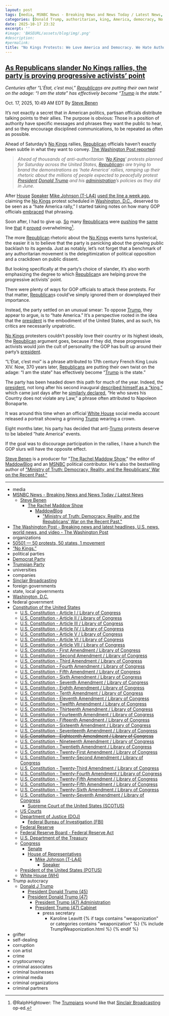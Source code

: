 ```yaml
---
layout: post
tags: [media, MSNBC News - Breaking News and News Today / Latest News, Steve Benen, The Rachel Maddow Show, MaddowBlog, “Ministry of Truth –  Democracy Reality and the Republicans’ War on the Recent Past.”, The Washington Post - Breaking news and latest headlines U.S. news world news and video - The Washington Post, organizations, 50501 — 50 protests 50 states 1 movement, “No Kings.”, political parties, Democrat Party, Trumpian Party, universities, companies, Sinclair Broadcasting, foreign governments, state local governments, Washington D.C., federal government, Constitution of the United States, U.S. Constitution - Article I / Library of Congress, U.S. Constitution - Article II / Library of Congress, U.S. Constitution - Article III / Library of Congress, U.S. Constitution - Article IV / Library of Congress, U.S. Constitution - Article V / Library of Congress, U.S. Constitution - Article VI / Library of Congress, U.S. Constitution - Article VII / Library of Congress, U.S. Constitution - First Amendment / Library of Congress, U.S. Constitution - Second Amendment / Library of Congress, U.S. Constitution - Third Amendment / Library of Congress, U.S. Constitution - Fourth Amendment / Library of Congress, U.S. Constitution - Fifth Amendment / Library of Congress, U.S. Constitution - Sixth Amendment / Library of Congress, U.S. Constitution - Seventh Amendment / Library of Congress, U.S. Constitution - Eighth Amendment / Library of Congress, U.S. Constitution - Tenth Amendment / Library of Congress, U.S. Constitution - Eleventh Amendment / Library of Congress, U.S. Constitution - Twelfth Amendment / Library of Congress, U.S. Constitution - Thirteenth Amendment / Library of Congress, U.S. Constitution - Fourteenth Amendment / Library of Congress, U.S. Constitution - Fifteenth Amendment / Library of Congress, U.S. Constitution - Sixteenth Amendment / Library of Congress, U.S. Constitution - Seventeenth Amendment / Library of Congress, U.S. Constitution - Eighteenth Amendment / Library of Congress, U.S. Constitution - Nineteenth Amendment / Library of Congress, U.S. Constitution - Twentieth Amendment / Library of Congress, U.S. Constitution - Twenty-First Amendment / Library of Congress, U.S. Constitution - Twenty-Second Amendment / Library of Congress, U.S. Constitution - Twenty-Third Amendment / Library of Congress, U.S. Constitution - Twenty-Fourth Amendment / Library of Congress, U.S. Constitution - Twenty-Fifth Amendment / Library of Congress, U.S. Constitution - Twenty-Fifth Amendment / Library of Congress, U.S. Constitution - Twenty-Sixth Amendment / Library of Congress, U.S. Constitution - Twenty-Seventh Amendment / Library of Congress, Supreme Court of the United States (SCOTUS), US Courts, Department of Justice (DOJ), Federal Bureau of Investigation (FBI), Federal Reserve, Federal Reserve Board - Federal Reserve Act, U.S. Department of the Treasury, Congress, Senate, House of Representatives, Mike Johnson (T-LA4), Speaker, President of the United States (POTUS), White House (WH), Trump autocracy, Donald J Trump, President Donald Trump (45), President Donald Trump (47), President Trump (47) Administration, President Trump (47) Cabinet, press secretary, Karoline Leavitt, grifter, self-dealing, corruption, con artist, crime, cryptocurrency, criminal associates, criminal businesses, criminal media, criminal organizations, criminal partners]
categories: [Donald Trump, authoritarian, king, America, democracy, No Kings, 50501]
date: 2025-10-17 23:32
excerpt: ''
#image: 'BASEURL/assets/blog/img/.png'
#description:
#permalink:
title: "No Kings Protests: We Love America and Democracy. We Hate Authoritarian Kings, Such As Trump"
---
```



## [As Republicans slander No Kings rallies, the party is proving progressive activists’ point](https://www.msnbc.com/rachel-maddow-show/maddowblog/republicans-slander-no-kings-rallies-party-proving-progressive-activis-rcna238179)

*Centuries after “L’État, c’est moi,” [Republican](https://www.gop.com/)s are putting their own twist on the adage: “I am the state” has effectively become “[Trump](https://www.donaldjtrump.com/) is the state.”*

Oct. 17, 2025, 10:49 AM EDT
By [Steve Benen](https://www.msnbc.com/author/steve-benen-ncpn433601)

It’s not exactly a secret that in American politics, partisan officials distribute talking points to their allies. The purpose is obvious: Those in a position of authority have specific messages and phrases they want the public to hear, and so they encourage disciplined communications, to be repeated as often as possible.

Ahead of Saturday’s [No Kings](https://www.nokings.org/) rallies, [Republican](https://www.gop.com/) officials haven’t exactly been subtle in what they want to convey. [The Washington Post reported](https://www.washingtonpost.com/politics/2025/10/17/no-kings-republicans-hate-america/):

> *Ahead of thousands of anti-authoritarian ‘[No Kings](https://www.nokings.org/)’ protests planned for Saturday across the United States, [Republican](https://www.gop.com/)s are trying to brand the demonstrations as ‘hate America’ rallies, ramping up their rhetoric about the millions of people expected to peacefully protest [President](https://www.whitehouse.gov/) [Donald Trump](https://www.donaldjtrump.com/) and his [administration](https://www.whitehouse.gov/administration/)’s policies as they did in June.*

After [House](https://www.house.gov/) [Speaker](https"//speaker.house.gov/) [Mike Johnson (T-LA4)](https://mikejohnson.house.gov/) [used the line a week ago](https://www.msnbc.com/rachel-maddow-show/maddowblog/ahead-no-kings-events-republicans-anti-protest-rhetoric-takes-ugly-tur-rcna237271), claiming the [No Kings](https://www.nokings.org/) protest scheduled in [Washington, D.C.](https://dc.gov/), deserved to be seen as a “hate America rally,” I started taking notes on how many GOP officials [embraced](https://bsky.app/profile/atrupar.com/post/3m3ficdt2322s) that phrasing.

Soon after, I had to give up. [So](https://bsky.app/profile/atrupar.com/post/3m3fhcvlyvw2q) many [Republicans](https://bsky.app/profile/atrupar.com/post/3m3ahzjim3p2s) were [pushing](https://bsky.app/profile/atrupar.com/post/3m3d25qvpxy2n) the [same](https://bsky.app/profile/atrupar.com/post/3m3d3tuuude2e) line [that](https://bsky.app/profile/thebulwark.com/post/3m35yvxhsgd2s) it [proved](https://bsky.app/profile/atrupar.com/post/3m35qull2m22a) overwhelming[^11].

[^11]: @RalphHightower: The [Trumpians](https://www.gop.com/) sound like that [Sinclair Broadcasting](https://sbgi.net/) op-ed.

The more [Republican](https://www.gop.com/) rhetoric about the [No Kings](https://www.nokings.org/) events turns hysterical, the easier it is to believe that the party is panicking about the growing public backlash to its agenda. Just as notably, let’s not forget that a benchmark of any authoritarian movement is the delegitimization of political opposition and a crackdown on public dissent.

But looking specifically at the party’s choice of slander, it’s also worth emphasizing the degree to which [Republican](https://www.gop.com/)s are helping prove the progressive activists’ point.

There were plenty of ways for GOP officials to attack these protests. For that matter, [Republican](https://www.gop.com/)s could’ve simply ignored them or downplayed their importance.

Instead, the party settled on an unusual smear: To oppose [Trump](https://www.donaldjtrump.com/), they appear to argue, is to “hate America.” It’s a perspective rooted in the idea that the [president](https://www.whitehouse.gov/) is the embodiment of the United States, and as such, his critics are necessarily unpatriotic.

[No Kings](https://www.nokings.org/) protesters couldn’t possibly love their country or its highest ideals, the [Republican](https://www.gop.com/) argument goes, because if they did, these progressive activists would join the cult of personality the GOP has built up around their party’s [president](https://www.whitehouse.gov/).

“L’État, c’est moi” is a phrase attributed to 17th century French King Louis XIV. Now, 370 years later, [Republicans](https://www.gop.com/) are putting their own twist on the adage: “I am the state” has effectively become “[Trump](https://www.donaldjtrump.com/) is the state.”

The party has been headed down this path for much of the year. Indeed, the [president](https://www.whitehouse.gov/), not long after his second inaugural [described himself as a “king,”](https://www.msnbc.com/rachel-maddow-show/maddowblog/trump-describes-king-heels-napoleonic-statement-rcna192969) which came just days after he [similarly declared](https://www.msnbc.com/rachel-maddow-show/maddowblog/napoleonic-statement-trump-targets-rule-law-radical-new-way-rcna192438), “He who saves his Country does not violate any Law,” a phrase often attributed to Napoleon Bonaparte.

It was around this time when an official [White House](https://www.whitehouse.gov/) social media account released a portrait showing a grinning [Trump](https://www.donaldjtrump.com/) wearing a crown.

Eight months later, his party has decided that anti-[Trump](https://www.donaldjtrump.com/) protests deserve to be labeled “hate America” events.

If the goal was to discourage participation in the rallies, I have a hunch the GOP slurs will have the opposite effect.

[Steve Benen](https://www.msnbc.com/author/steve-benen-ncpn433601) is a producer for "[The Rachel Maddow Show](https://www.msnbc.com/rachel-maddow-show)," the editor of [MaddowBlog](https://www.msnbc.com/rachel-maddow-show) and an [MSNBC](https://www.msnbc.com/) political contributor. He's also the bestselling author of ["Ministry of Truth: Democracy, Reality, and the Republicans' War on the Recent Past."](https://www.harpercollins.com/products/ministry-of-truth-steve-benen)

----
- media
- [MSNBC News - Breaking News and News Today / Latest News](https://www.msnbc.com/)
    - [Steve Benen](https://www.msnbc.com/author/steve-benen-ncpn433601)
        - [The Rachel Maddow Show](https://www.msnbc.com/rachel-maddow-show)
            - [MaddowBlog](https://www.msnbc.com/rachel-maddow-show)
                - ["Ministry of Truth: Democracy, Reality, and the Republicans' War on the Recent Past."](https://www.harpercollins.com/products/ministry-of-truth-steve-benen)
- [The Washington Post - Breaking news and latest headlines, U.S. news, world news, and video - The Washington Post](https://www.washingtonpost.com/)
- organizations
- [50501 — 50 protests, 50 states, 1 movement](https://www.fiftyfifty.one/)
- [“No Kings.”](https://www.nokings.org/)
- political parties
- [Democrat Party](https://www.democrats.org/)
- [Trumpian Party](https://www.gop.com/)
- universities
- companies
- [Sinclair Broadcasting](https://sbgi.net/)
- foreign governments
- state, local governments 
- [Washington, D.C.](https://dc.gov/)
- federal government
- [Constitution of the United States](https://constitution.congress.gov/constitution/)
    - [U.S. Constitution - Article I / Library of Congress](https://constitution.congress.gov/constitution/article-1/)
    - [U.S. Constitution - Article II / Library of Congress](https://constitution.congress.gov/constitution/article-2/)
    - [U.S. Constitution - Article III / Library of Congress](https://constitution.congress.gov/constitution/article-3/)
    - [U.S. Constitution - Article IV / Library of Congress](https://constitution.congress.gov/constitution/article-4/)
    - [U.S. Constitution - Article V / Library of Congress](https://constitution.congress.gov/constitution/article-5/)
    - [U.S. Constitution - Article VI / Library of Congress](https://constitution.congress.gov/constitution/article-6/)
    - [U.S. Constitution - Article VII / Library of Congress](https://constitution.congress.gov/constitution/article-7/)
    - [U.S. Constitution - First Amendment /  Library of Congress](https://constitution.congress.gov/constitution/amendment-1/)
    - [U.S. Constitution - Second Amendment /  Library of Congress](https://constitution.congress.gov/constitution/amendment-2/)
    - [U.S. Constitution - Third Amendment /  Library of Congress](https://constitution.congress.gov/constitution/amendment-3/)
    - [U.S. Constitution - Fourth Amendment /  Library of Congress](https://constitution.congress.gov/constitution/amendment-4/)
    - [U.S. Constitution - Fifth Amendment /  Library of Congress](https://constitution.congress.gov/constitution/amendment-5/)
    - [U.S. Constitution - Sixth Amendment /  Library of Congress](https://constitution.congress.gov/constitution/amendment-6/)
    - [U.S. Constitution - Seventh Amendment /  Library of Congress](https://constitution.congress.gov/constitution/amendment-7/)
    - [U.S. Constitution - Eighth Amendment /  Library of Congress](https://constitution.congress.gov/constitution/amendment-8/)
    - [U.S. Constitution - Tenth Amendment /  Library of Congress](https://constitution.congress.gov/constitution/amendment-10/)
    - [U.S. Constitution - Eleventh Amendment /  Library of Congress](https://constitution.congress.gov/constitution/amendment-11/)
    - [U.S. Constitution - Twelfth Amendment /  Library of Congress](https://constitution.congress.gov/constitution/amendment-12/)
    - [U.S. Constitution - Thirteenth Amendment /  Library of Congress](https://constitution.congress.gov/constitution/amendment-13/)
    - [U.S. Constitution - Fourteenth Amendment /  Library of Congress](https://constitution.congress.gov/constitution/amendment-14/)
    - [U.S. Constitution - Fifteenth Amendment /  Library of Congress](https://constitution.congress.gov/constitution/amendment-15/)
    - [U.S. Constitution - Sixteenth Amendment /  Library of Congress](https://constitution.congress.gov/constitution/amendment-16/)
    - [U.S. Constitution - Seventeenth Amendment /  Library of Congress](https://constitution.congress.gov/constitution/amendment-17/)
    - ~~[U.S. Constitution - Eighteenth Amendment /  Library of Congress](https://constitution.congress.gov/constitution/amendment-18/)~~
    - [U.S. Constitution - Nineteenth Amendment /  Library of Congress](https://constitution.congress.gov/constitution/amendment-19/)
    - [U.S. Constitution - Twentieth Amendment /  Library of Congress](https://constitution.congress.gov/constitution/amendment-20/)
    - [U.S. Constitution - Twenty-First Amendment /  Library of Congress](https://constitution.congress.gov/constitution/amendment-21/)
    - [U.S. Constitution - Twenty-Second Amendment /  Library of Congress](https://constitution.congress.gov/constitution/amendment-22/)
    - [U.S. Constitution - Twenty-Third Amendment /  Library of Congress](https://constitution.congress.gov/constitution/amendment-23/)
    - [U.S. Constitution - Twenty-Fourth Amendment /  Library of Congress](https://constitution.congress.gov/constitution/amendment-24/)
    - [U.S. Constitution - Twenty-Fifth Amendment /  Library of Congress](https://constitution.congress.gov/constitution/amendment-25/)
    - [U.S. Constitution - Twenty-Fifth Amendment /  Library of Congress](https://constitution.congress.gov/constitution/amendment-25/)
    - [U.S. Constitution - Twenty-Sixth Amendment /  Library of Congress](https://constitution.congress.gov/constitution/amendment-26/)
    - [U.S. Constitution - Twenty-Seventh Amendment /  Library of Congress](https://constitution.congress.gov/constitution/amendment-27/)
        - [Supreme Court of the United States (SCOTUS)](https://www.supremecourt.gov/)
    - [US Courts](https://www.uscourts.gov/)
    - [Department of Justice (DOJ)](https://www.justice.gov/)
        - [Federal Bureau of Investigation (FBI)](https://www.fbi.gov/)
    - [Federal Reserve](https://www.federalreserve.gov/)
    - [Federal Reserve Board - Federal Reserve Act](https://www.federalreserve.gov/aboutthefed/fract.htm)
    - [U.S. Department of the Treasury](https://home.treasury.gov/)
    - [Congress](https://www.congress.gov/)
        - [Senate](https://www.senate.gov/)
        - [House of Representatives](https://www.house.gov/)
            - [Mike Johnson (T-LA4)](https://mikejohnson.house.gov/)
                - [Speaker](https://speaker.house.gov/)
     - [President of the United States (POTUS)](https://www.whitehouse.gov/)
    - [White House (WH)](https://www.whitehouse.gov/)
- Trump autocracy
    - [Donald J Trump](https://www.donaldjtrump.com/)
        - [President Donald Trump (45)](https://trumpwhitehouse.archives.gov/)
        - [President Donald Trump (47)](https://www.whitehouse.gov/administration/donald-j-trump/)
            - [President Trump (47) Administration](https://www.whitehouse.gov/administration/)
            - [President Trump (47) Cabinet](https://www.whitehouse.gov/administration/the-cabinet/)
                - press secretary
                    - Karoline Leavitt
{% if tags contains "weaponization" or categories contains "weaponization" %}
  {% include TrumpWeaponization.html %}
{% endif %}
- grifter
- self-dealing
- corruption
- con artist
- crime
- cryptocurrency
- criminal associates
- criminal businesses
- criminal media
- criminal organizations
- criminal partners